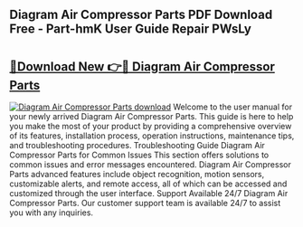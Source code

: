 ## Diagram Air Compressor Parts PDF Download Free - Part-hmK User Guide Repair PWsLy

# <h2><a href="http://dfhmxxb.blite.top/?on=Diagram+Air+Compressor+Parts">🔗Download New 👉🔴 Diagram Air Compressor Parts</a></h2>

[![Diagram Air Compressor Parts download](https://i.imgur.com/lujVjoI.png)](http://dfhmxxb.blite.top/?on=Diagram+Air+Compressor+Parts)
Welcome to the user manual for your newly arrived Diagram Air Compressor Parts. This guide is here to help you make the most of your product by providing a comprehensive overview of its features, installation process, operation instructions, maintenance tips, and troubleshooting procedures. Troubleshooting Guide Diagram Air Compressor Parts for Common Issues This section offers solutions to common issues and error messages encountered. Diagram Air Compressor Parts advanced features include object recognition, motion sensors, customizable alerts, and remote access, all of which can be accessed and customized through the user interface. Support Available 24/7 Diagram Air Compressor Parts. Our customer support team is available 24/7 to assist you with any inquiries.
